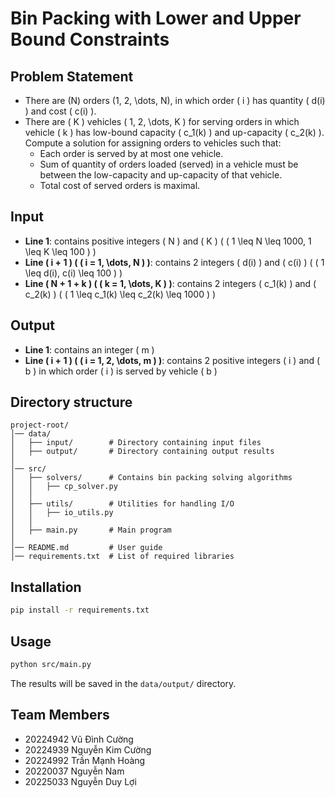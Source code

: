 # Bin Packing with Lower and Upper Bound Constraints

## Problem Statement
- There are \(N\) orders \(1, 2, \dots, N\), in which order \( i \) has quantity \( d(i) \) and cost \( c(i) \).
- There are \( K \) vehicles \( 1, 2, \dots, K \) for serving orders in which vehicle \( k \) has low-bound capacity \( c_1(k) \) and up-capacity \( c_2(k) \). Compute a solution for assigning orders to vehicles such that:
  - Each order is served by at most one vehicle.
  - Sum of quantity of orders loaded (served) in a vehicle must be between the low-capacity and up-capacity of that vehicle.
  - Total cost of served orders is maximal.

## Input
- **Line 1**: contains positive integers \( N \) and \( K \) ( \( 1 \leq N \leq 1000, 1 \leq K \leq 100 \) )
- **Line \( i + 1 \) ( \( i = 1, \dots, N \) )**: contains 2 integers \( d(i) \) and \( c(i) \) ( \( 1 \leq d(i), c(i) \leq 100 \) )
- **Line \( N + 1 + k \) ( \( k = 1, \dots, K \) )**: contains 2 integers \( c_1(k) \) and \( c_2(k) \) ( \( 1 \leq c_1(k) \leq c_2(k) \leq 1000 \) )

## Output
- **Line 1**: contains an integer \( m \)
- **Line \( i + 1 \) ( \( i = 1, 2, \dots, m \) )**: contains 2 positive integers \( i \) and \( b \) in which order \( i \) is served by vehicle \( b \)

## Directory structure
```
project-root/
│── data/
│   ├── input/        # Directory containing input files
│   ├── output/       # Directory containing output results
│
│── src/
│   ├── solvers/      # Contains bin packing solving algorithms
│   │   ├── cp_solver.py
│   │
│   ├── utils/        # Utilities for handling I/O
│   │   ├── io_utils.py
│   │
│   ├── main.py       # Main program
│
│── README.md         # User guide
│── requirements.txt  # List of required libraries
```

## Installation

   ```sh
   pip install -r requirements.txt
   ```

## Usage
```sh
python src/main.py
```
The results will be saved in the `data/output/` directory.

## Team Members

- 20224942    Vũ Đình Cường
- 20224939    Nguyễn Kim Cường
- 20224992    Trần Mạnh Hoàng
- 20220037    Nguyễn Nam
- 20225033    Nguyễn Duy Lợi

